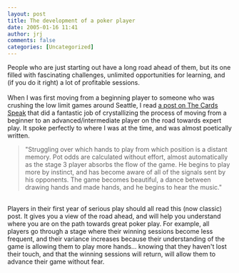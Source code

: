 ```yaml
---
layout: post
title: The development of a poker player
date: 2005-01-16 11:41
author: jrj
comments: false
categories: [Uncategorized]
---
```

People who are just starting out have a long road ahead of them, but its one filled with fascinating challenges, unlimited opportunities for learning, and (if you do it right) a lot of profitable sessions.<br /><br />When I was first moving from a beginning player to someone who was crushing the low limit games around Seattle, I read <a href="http://cardsspeak.servebeer.com/archives/a_year_in_the_making_the_development_of_a_poker_player.html" target="_blank">a post on The Cards Speak</a> that did a fantastic job of crystallizing the process of moving from a beginner to an advanced/intermediate player on the road towards expert play. It spoke perfectly to where I was at the time, and was almost poetically written.<blockquote>"Struggling over which hands to play from which position is a distant memory. Pot odds are calculated without effort, almost automatically as the stage 3 player absorbs the flow of the game. He begins to play more by instinct, and has become aware of all of the signals sent by his opponents. The game becomes beautiful, a dance between drawing hands and made hands, and he begins to hear the music."</blockquote><br />Players in their first year of serious play should all read this (now classic) post. It gives you a view of the road ahead, and will help you understand where you are on the path towards great poker play. For example, all players go through a stage where their winning sessions become less frequent, and their variance increases because their understanding of the game is allowing them to play more hands... knowing that they haven't lost their touch, and that the winning sessions will return, will allow them to advance their game without fear.
